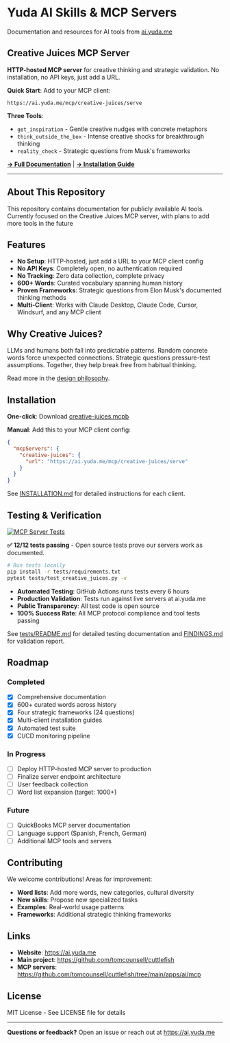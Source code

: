 # Yuda AI Skills & MCP Servers

Documentation and resources for AI tools from [ai.yuda.me](https://ai.yuda.me)

## Creative Juices MCP Server

**HTTP-hosted MCP server** for creative thinking and strategic validation. No installation, no API keys, just add a URL.

**Quick Start**: Add to your MCP client:
```
https://ai.yuda.me/mcp/creative-juices/serve
```

**Three Tools**:
- `get_inspiration` - Gentle creative nudges with concrete metaphors
- `think_outside_the_box` - Intense creative shocks for breakthrough thinking
- `reality_check` - Strategic questions from Musk's frameworks

**[→ Full Documentation](./creative-juices/README.md)** | **[→ Installation Guide](./creative-juices/INSTALLATION.md)**

---

## About This Repository

This repository contains documentation for publicly available AI tools. Currently focused on the Creative Juices MCP server, with plans to add more tools in the future

## Features

- **No Setup**: HTTP-hosted, just add a URL to your MCP client config
- **No API Keys**: Completely open, no authentication required
- **No Tracking**: Zero data collection, complete privacy
- **600+ Words**: Curated vocabulary spanning human history
- **Proven Frameworks**: Strategic questions from Elon Musk's documented thinking methods
- **Multi-Client**: Works with Claude Desktop, Claude Code, Cursor, Windsurf, and any MCP client

## Why Creative Juices?

LLMs and humans both fall into predictable patterns. Random concrete words force unexpected connections. Strategic questions pressure-test assumptions. Together, they help break free from habitual thinking.

Read more in the [design philosophy](./creative-juices/README.md#design-philosophy).

## Installation

**One-click**: Download [creative-juices.mcpb](https://ai.yuda.me/mcp/creative-juices/download.mcpb)

**Manual**: Add this to your MCP client config:
```json
{
  "mcpServers": {
    "creative-juices": {
      "url": "https://ai.yuda.me/mcp/creative-juices/serve"
    }
  }
}
```

See [INSTALLATION.md](./creative-juices/INSTALLATION.md) for detailed instructions for each client.

## Testing & Verification

[![MCP Server Tests](https://github.com/yudame/ai-skills/actions/workflows/test-mcp-servers.yml/badge.svg)](https://github.com/yudame/ai-skills/actions/workflows/test-mcp-servers.yml)

**✅ 12/12 tests passing** - Open source tests prove our servers work as documented.

```bash
# Run tests locally
pip install -r tests/requirements.txt
pytest tests/test_creative_juices.py -v
```

- **Automated Testing**: GitHub Actions runs tests every 6 hours
- **Production Validation**: Tests run against live servers at ai.yuda.me
- **Public Transparency**: All test code is open source
- **100% Success Rate**: All MCP protocol compliance and tool tests passing

See [tests/README.md](./tests/README.md) for detailed testing documentation and [FINDINGS.md](./FINDINGS.md) for validation report.

## Roadmap

### Completed
- [x] Comprehensive documentation
- [x] 600+ curated words across history
- [x] Four strategic frameworks (24 questions)
- [x] Multi-client installation guides
- [x] Automated test suite
- [x] CI/CD monitoring pipeline

### In Progress
- [ ] Deploy HTTP-hosted MCP server to production
- [ ] Finalize server endpoint architecture
- [ ] User feedback collection
- [ ] Word list expansion (target: 1000+)

### Future
- [ ] QuickBooks MCP server documentation
- [ ] Language support (Spanish, French, German)
- [ ] Additional MCP tools and servers

## Contributing

We welcome contributions! Areas for improvement:

- **Word lists**: Add more words, new categories, cultural diversity
- **New skills**: Propose new specialized tasks
- **Examples**: Real-world usage patterns
- **Frameworks**: Additional strategic thinking frameworks

## Links

- **Website**: https://ai.yuda.me
- **Main project**: https://github.com/tomcounsell/cuttlefish
- **MCP servers**: https://github.com/tomcounsell/cuttlefish/tree/main/apps/ai/mcp

## License

MIT License - See LICENSE file for details

---

**Questions or feedback?** Open an issue or reach out at https://ai.yuda.me
